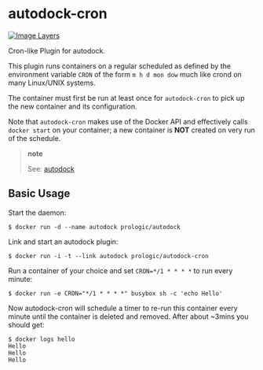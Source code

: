 autodock-cron
=============

[![Image Layers](https://badge.imagelayers.io/prologic/autodock-cron:latest.svg)](https://imagelayers.io/?images=prologic/autodock-cron:latest)

Cron-like Plugin for autodock.

This plugin runs containers on a regular scheduled as defined by the environment variable `CRON` of the form `m h d mon dow` much like crond on many Linux/UNIX systems.

The container must first be run at least once for `autodock-cron` to pick up the new container and its configuration.

Note that `autodock-cron` makes use of the Docker API and effectively calls `docker start` on your container; a new container is **NOT** created on very run of the schedule.

> **note**
>
> See: [autodock](https://github.com/prologic/autodock)

Basic Usage
-----------

Start the daemon:

    $ docker run -d --name autodock prologic/autodock

Link and start an autodock plugin:

    $ docker run -i -t --link autodock prologic/autodock-cron

Run a container of your choice and set `CRON=*/1 * * * *` to run every minute:

    $ docker run -e CRON="*/1 * * * *" busybox sh -c 'echo Hello'

Now autodock-cron will schedule a timer to re-run this container every minute until the container is deleted and removed. After about ~3mins you should get:

    $ docker logs hello
    Hello
    Hello
    Hello
